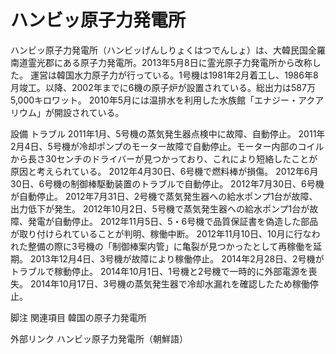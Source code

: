 # ハンビッ原子力発電所

ハンビッ原子力発電所（ハンビッげんしりょくはつでんしょ）は、大韓民国全羅南道霊光郡にある原子力発電所。2013年5月8日に霊光原子力発電所から改称した。
運営は韓国水力原子力が行っている。1号機は1981年2月着工し、1986年8月竣工。以降、2002年までに6機の原子炉が設置されている。総出力は587万5,000キロワット。
2010年5月には温排水を利用した水族館「エナジー・アクアリウム」が開設されている。

設備
トラブル
2011年1月、5号機の蒸気発生器点検中に故障、自動停止。
2011年2月4日、5号機が冷却ポンプのモーター故障で自動停止。モーター内部のコイルから長さ30センチのドライバーが見つかっており、これにより短絡したことが原因と考えられている。
2012年4月30日、6号機で燃料棒が損傷。
2012年6月30日、6号機の制御棒駆動装置のトラブルで自動停止。
2012年7月30日、6号機が自動停止。
2012年7月31日、2号機で蒸気発生器への給水ポンプ1台が故障、出力低下が発生。
2012年10月2日、5号機で蒸気発生器への給水ポンプ1台が故障、発電が自動停止。
2012年11月5日、5・6号機で品質保証書を偽造した部品が取り付けられていることが判明、稼働中断。
2012年11月10日、10月に行なわれた整備の際に3号機の「制御棒案内管」に亀裂が見つかったとして再稼働を延期。
2013年12月4日、3号機が故障により稼働停止。
2014年2月28日、2号機がトラブルで稼動停止。
2014年10月1日、1号機と2号機で一時的に外部電源を喪失。
2014年10月17日、3号機の蒸気発生器で冷却水漏れを確認したため稼働停止。

脚注
関連項目
韓国の原子力発電所

外部リンク
ハンビッ原子力発電所（朝鮮語）